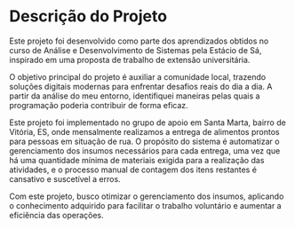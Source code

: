 # Descrição do Projeto
Este projeto foi desenvolvido como parte dos aprendizados obtidos no curso de Análise e Desenvolvimento de Sistemas pela Estácio de Sá, inspirado em uma proposta de trabalho de extensão universitária.

O objetivo principal do projeto é auxiliar a comunidade local, trazendo soluções digitais modernas para enfrentar desafios reais do dia a dia. A partir da análise do meu entorno, identifiquei maneiras pelas quais a programação poderia contribuir de forma eficaz.

Este projeto foi implementado no grupo de apoio em Santa Marta, bairro de Vitória, ES, onde mensalmente realizamos a entrega de alimentos prontos para pessoas em situação de rua. O propósito do sistema é automatizar o gerenciamento dos insumos necessários para cada entrega, uma vez que há uma quantidade mínima de materiais exigida para a realização das atividades, e o processo manual de contagem dos itens restantes é cansativo e suscetível a erros.

Com este projeto, busco otimizar o gerenciamento dos insumos, aplicando o conhecimento adquirido para facilitar o trabalho voluntário e aumentar a eficiência das operações.

